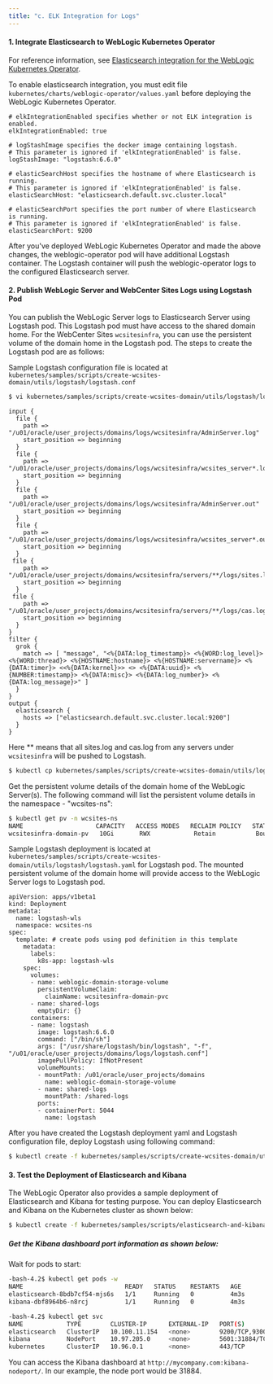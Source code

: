 ```yaml
---
title: "c. ELK Integration for Logs"
---
```


#### 1. Integrate Elasticsearch to WebLogic Kubernetes Operator 

For reference information, see [Elasticsearch integration for the WebLogic Kubernetes Operator](https://oracle.github.io/weblogic-kubernetes-operator/samples/simple/elastic-stack/).

To enable elasticsearch integration, you must edit file `kubernetes/charts/weblogic-operator/values.yaml` before deploying the WebLogic Kubernetes Operator.

```
# elkIntegrationEnabled specifies whether or not ELK integration is enabled.                                            
elkIntegrationEnabled: true                                                                                             
                                                                                                                        
# logStashImage specifies the docker image containing logstash.                                                         
# This parameter is ignored if 'elkIntegrationEnabled' is false.                                                        
logStashImage: "logstash:6.6.0"                                                                                         
                                                                                                                        
# elasticSearchHost specifies the hostname of where Elasticsearch is running.                                           
# This parameter is ignored if 'elkIntegrationEnabled' is false.                                                        
elasticSearchHost: "elasticsearch.default.svc.cluster.local"                                                            
                                                                                                                        
# elasticSearchPort specifies the port number of where Elasticsearch is running.                                        
# This parameter is ignored if 'elkIntegrationEnabled' is false.                                                        
elasticSearchPort: 9200
```  

After you've deployed WebLogic Kubernetes Operator and made the above changes, the weblogic-operator pod will have additional Logstash container. The Logstash container will push the weblogic-operator logs to the configured Elasticsearch server.

#### 2. Publish WebLogic Server and WebCenter Sites Logs using Logstash Pod

You can publish the WebLogic Server logs to Elasticsearch Server using Logstash pod. This Logstash pod must have access to the
shared domain home. For the WebCenter Sites `wcsitesinfra`, you can use the persistent volume of the domain home in the Logstash pod.
The steps to create the Logstash pod are as follows:

Sample Logstash configuration file is located at `kubernetes/samples/scripts/create-wcsites-domain/utils/logstash/logstash.conf`
```bash
$ vi kubernetes/samples/scripts/create-wcsites-domain/utils/logstash/logstash.conf
```
```
input {
  file {
    path => "/u01/oracle/user_projects/domains/logs/wcsitesinfra/AdminServer.log"
    start_position => beginning
  }
  file {
    path => "/u01/oracle/user_projects/domains/logs/wcsitesinfra/wcsites_server*.log"
    start_position => beginning
  }
  file {
    path => "/u01/oracle/user_projects/domains/logs/wcsitesinfra/AdminServer.out"
    start_position => beginning
  }
  file {
    path => "/u01/oracle/user_projects/domains/logs/wcsitesinfra/wcsites_server*.out"
    start_position => beginning
  }
 file {
    path => "/u01/oracle/user_projects/domains/wcsitesinfra/servers/**/logs/sites.log"
    start_position => beginning
  }
 file {
    path => "/u01/oracle/user_projects/domains/wcsitesinfra/servers/**/logs/cas.log"
    start_position => beginning
  }
}
filter {
  grok {
    match => [ "message", "<%{DATA:log_timestamp}> <%{WORD:log_level}> <%{WORD:thread}> <%{HOSTNAME:hostname}> <%{HOSTNAME:servername}> <%{DATA:timer}> <<%{DATA:kernel}>> <> <%{DATA:uuid}> <%{NUMBER:timestamp}> <%{DATA:misc}> <%{DATA:log_number}> <%{DATA:log_message}>" ]
  }
}
output {
  elasticsearch {
    hosts => ["elasticsearch.default.svc.cluster.local:9200"]
  }
}
```
Here ** means that all sites.log and cas.log from any servers under `wcsitesinfra` will be pushed to Logstash.
```bash
$ kubectl cp kubernetes/samples/scripts/create-wcsites-domain/utils/logstash/logstash.conf wcsites-ns/wcsitesinfra-adminserver:/u01/oracle/user_projects/domains/logs/logstash.conf
```

Get the persistent volume details of the domain home of the WebLogic Server(s). The following command will list the persistent volume details in the namespace - "wcsites-ns":
```bash
$ kubectl get pv -n wcsites-ns
NAME                    CAPACITY   ACCESS MODES   RECLAIM POLICY   STATUS   CLAIM                               STORAGECLASS                       REASON   AGE
wcsitesinfra-domain-pv   10Gi       RWX            Retain           Bound    wcsites-ns/wcsitesinfra-domain-pvc   wcsitesinfra-domain-storage-class            5d21h
```

Sample Logstash deployment is located at `kubernetes/samples/scripts/create-wcsites-domain/utils/logstash/logstash.yaml` for Logstash pod. The mounted persistent volume of the domain home will provide access to the WebLogic Server logs to Logstash pod.
```
apiVersion: apps/v1beta1
kind: Deployment
metadata:
  name: logstash-wls
  namespace: wcsites-ns
spec:
  template: # create pods using pod definition in this template
    metadata:
      labels:
        k8s-app: logstash-wls
    spec:
      volumes:
      - name: weblogic-domain-storage-volume
        persistentVolumeClaim:
          claimName: wcsitesinfra-domain-pvc
      - name: shared-logs
        emptyDir: {}
      containers:
      - name: logstash
        image: logstash:6.6.0
        command: ["/bin/sh"]
        args: ["/usr/share/logstash/bin/logstash", "-f", "/u01/oracle/user_projects/domains/logs/logstash.conf"]
        imagePullPolicy: IfNotPresent
        volumeMounts:
        - mountPath: /u01/oracle/user_projects/domains
          name: weblogic-domain-storage-volume
        - name: shared-logs
          mountPath: /shared-logs
        ports:
        - containerPort: 5044
          name: logstash
```

After you have created the Logstash deployment yaml and Logstash configuration file, deploy Logstash using following command:
```bash
$ kubectl create -f kubernetes/samples/scripts/create-wcsites-domain/utils/logstash/logstash.yaml
```
#### 3. Test the Deployment of Elasticsearch and Kibana

The WebLogic Operator also provides a sample deployment of Elasticsearch and Kibana for testing purpose. You can deploy Elasticsearch and Kibana on the Kubernetes cluster as shown below:
```bash
$ kubectl create -f kubernetes/samples/scripts/elasticsearch-and-kibana/elasticsearch_and_kibana.yaml
```
##### Get the Kibana dashboard port information as shown below:

Wait for pods to start:
```bash
-bash-4.2$ kubectl get pods -w
NAME                            READY   STATUS    RESTARTS   AGE
elasticsearch-8bdb7cf54-mjs6s   1/1     Running   0          4m3s
kibana-dbf8964b6-n8rcj          1/1     Running   0          4m3s
```

```bash
-bash-4.2$ kubectl get svc
NAME            TYPE        CLUSTER-IP      EXTERNAL-IP   PORT(S)             AGE
elasticsearch   ClusterIP   10.100.11.154   <none>        9200/TCP,9300/TCP   4m32s
kibana          NodePort    10.97.205.0     <none>        5601:31884/TCP      4m32s
kubernetes      ClusterIP   10.96.0.1       <none>        443/TCP             71d
```
You can access the Kibana dashboard at `http://mycompany.com:kibana-nodeport/`. In our example, the node port would be 31884.